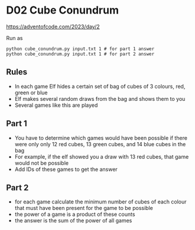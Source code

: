 D02 Cube Conundrum
==================

https://adventofcode.com/2023/day/2

Run as

    python cube_conundrum.py input.txt 1 # for part 1 answer
    python cube_conundrum.py input.txt 1 # for part 2 answer

Rules
-----

- In each game Elf hides a certain set of bag of cubes of 3 colours, red, green
  or blue
- Elf makes several random draws from the bag and shows them to you
- Several games like this are played

Part 1
------

- You have to determine which games would have been possible if there were only
  only 12 red cubes, 13 green cubes, and 14 blue cubes in the bag
- For example, if the elf showed you a draw with 13 red cubes, that game would
  not be possible
- Add IDs of these games to get the answer

Part 2
------

- for each game calculate the minimum number of cubes of each colour that must
  have been present for the game to be possible
- the power of a game is a product of these counts
- the answer is the sum of the power of all games
